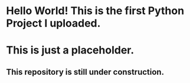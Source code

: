 # Hello World! This is the first Python Project I uploaded. 

# This is just a placeholder. 

## This repository is still under construction. 

